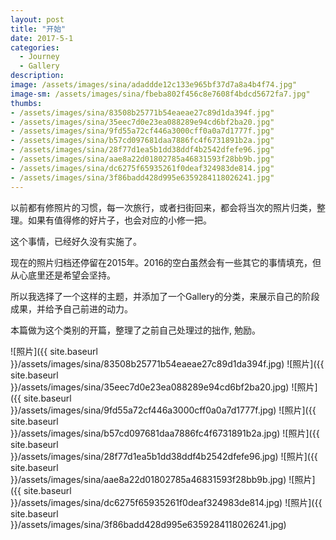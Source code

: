 ```yaml
---
layout: post
title: "开始"
date: 2017-5-1
categories:
  - Journey
  - Gallery
description: 
image: /assets/images/sina/adaddde12c133e965bf37d7a8a4b4f74.jpg"
image-sm: /assets/images/sina/fbeba802f456c8e7608f4bdcd5672fa7.jpg"
thumbs:
- /assets/images/sina/83508b25771b54eaeae27c89d1da394f.jpg"
- /assets/images/sina/35eec7d0e23ea088289e94cd6bf2ba20.jpg"
- /assets/images/sina/9fd55a72cf446a3000cff0a0a7d1777f.jpg"
- /assets/images/sina/b57cd097681daa7886fc4f6731891b2a.jpg"
- /assets/images/sina/28f77d1ea5b1dd38ddf4b2542dfefe96.jpg"
- /assets/images/sina/aae8a22d01802785a46831593f28bb9b.jpg"
- /assets/images/sina/dc6275f65935261f0deaf324983de814.jpg"
- /assets/images/sina/3f86badd428d995e6359284118026241.jpg"
---
```

以前都有修照片的习惯，每一次旅行，或者扫街回来，都会将当次的照片归类，整理。如果有值得修的好片子，也会对应的小修一把。

这个事情，已经好久没有实施了。

现在的照片归档还停留在2015年。2016的空白虽然会有一些其它的事情填充，但从心底里还是希望会坚持。

所以我选择了一个这样的主题，并添加了一个Gallery的分类，来展示自己的阶段成果，并给予自己前进的动力。

本篇做为这个类别的开篇，整理了之前自己处理过的拙作, 勉励。

![照片]({{ site.baseurl }}/assets/images/sina/83508b25771b54eaeae27c89d1da394f.jpg)
![照片]({{ site.baseurl }}/assets/images/sina/35eec7d0e23ea088289e94cd6bf2ba20.jpg)
![照片]({{ site.baseurl }}/assets/images/sina/9fd55a72cf446a3000cff0a0a7d1777f.jpg)
![照片]({{ site.baseurl }}/assets/images/sina/b57cd097681daa7886fc4f6731891b2a.jpg)
![照片]({{ site.baseurl }}/assets/images/sina/28f77d1ea5b1dd38ddf4b2542dfefe96.jpg)
![照片]({{ site.baseurl }}/assets/images/sina/aae8a22d01802785a46831593f28bb9b.jpg)
![照片]({{ site.baseurl }}/assets/images/sina/dc6275f65935261f0deaf324983de814.jpg)
![照片]({{ site.baseurl }}/assets/images/sina/3f86badd428d995e6359284118026241.jpg)
